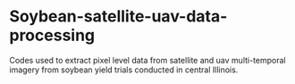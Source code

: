 # Soybean-satellite-uav-data-processing
Codes used to extract pixel level data from satellite and uav multi-temporal imagery from soybean yield trials conducted in central Illinois.
